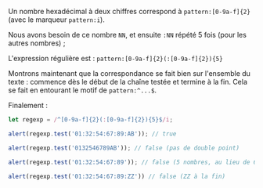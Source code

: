 Un nombre hexadécimal à deux chiffres correspond à `pattern:[0-9a-f]{2}` (avec le marqueur `pattern:i`).

Nous avons besoin de ce nombre `NN`, et ensuite `:NN` répété 5 fois (pour les autres nombres) ;

L'expression régulière est : `pattern:[0-9a-f]{2}(:[0-9a-f]{2}){5}`

Montrons maintenant que la correspondance se fait bien sur l'ensemble du texte : commence dès le début de la chaîne testée et termine à la fin. Cela se fait en entourant le motif de `pattern:^...$`.

Finalement :

```js run
let regexp = /^[0-9a-f]{2}(:[0-9a-f]{2}){5}$/i;

alert(regexp.test('01:32:54:67:89:AB')); // true

alert(regexp.test('0132546789AB')); // false (pas de double point)

alert(regexp.test('01:32:54:67:89')); // false (5 nombres, au lieu de 6)

alert(regexp.test('01:32:54:67:89:ZZ')) // false (ZZ à la fin)
```
